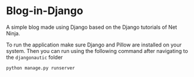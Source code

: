 # Blog-in-Django
A simple blog made using Django based on the Django tutorials of Net Ninja.  

To run the application make sure Django and Pillow are installed on your system. Then you can run using the following command after navigating to the `djangonautic` folder

`python manage.py runserver`
